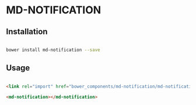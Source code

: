 # MD-NOTIFICATION



## Installation

``` bash

bower install md-notification --save

```

## Usage

```html

<link rel="import" href="bower_components/md-notification/md-notification.html">

<md-notification></md-notification>
```




